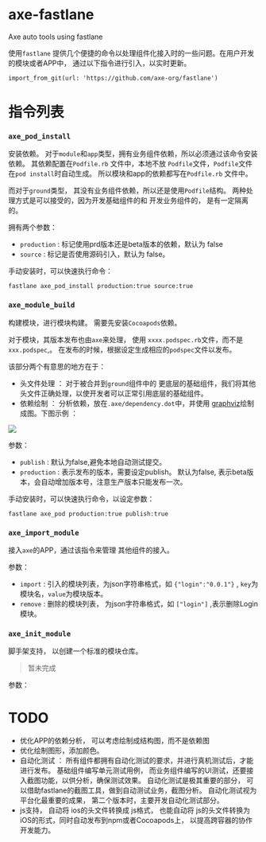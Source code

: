 # axe-fastlane

Axe auto tools using fastlane

使用`fastlane` 提供几个便捷的命令以处理组件化接入时的一些问题。在用户开发的模块或者APP中， 通过以下指令进行引入，以实时更新。

	import_from_git(url: 'https://github.com/axe-org/fastlane')

# 指令列表 

### `axe_pod_install`

安装依赖。 对于`module`和`app`类型，拥有业务组件依赖，所以必须通过该命令安装依赖。 其依赖配置在`Podfile.rb` 文件中，本地不放 `Podfile`文件，`Podfile`文件在`pod install`时自动生成。 所以模块和app的依赖都写在`Podfile.rb` 文件中。

而对于`ground`类型， 其没有业务组件依赖，所以还是使用`Podfile`结构。 两种处理方式是可以接受的，因为开发基础组件的和 开发业务组件的， 是有一定隔离的。

拥有两个参数：

* `production` : 标记使用prd版本还是beta版本的依赖，默认为 false
* `source` : 标记是否使用源码引入，默认为 false。

手动安装时，可以快速执行命令： 

	fastlane axe_pod_install production:true source:true

### `axe_module_build`

构建模块，进行模块构建。 需要先安装`Cocoapods`依赖。

对于模块，其版本发布也由`axe`来处理， 使用 `xxxx.podspec.rb`文件，而不是`xxx.podspec`,。 在发布的时候，根据设定生成相应的`podspec`文件以发布。

该部分两个有意思的地方在于：

* 头文件处理 ： 对于被合并到`ground`组件中的 更底层的基础组件，我们将其他头文件正确处理，以使开发者可以正常引用底层的基础组件。
* 依赖绘制 ： 分析依赖，放在`.axe/dependency.dot`中，并使用 [graphviz](http://www.graphviz.org)绘制成图。下图示例 ：

![](http://resource.luoxianming.cn/jOtC94LJ7y2GlzLjZzHnS.svg)

参数：

* `publish` : 默认为false,避免本地自动测试提交。
* `production` : 表示发布的版本，需要设定publish。 默认为false, 表示beta版本，会自动增加版本号，注意生产版本只能发布一次。

手动安装时，可以快速执行命令，以设定参数： 

	fastlane axe_pod production:true publish:true

### `axe_import_module`

接入`axe`的APP，通过该指令来管理 其他组件的接入。

参数：

* `import` : 引入的模块列表，为json字符串格式，如 `{"login":"0.0.1"}` , `key`为模块名，`value`为模块版本。
* `remove` : 删除的模块列表， 为json字符串格式，如 `["login"]` ,表示删除Login模块。

### `axe_init_module`

脚手架支持， 以创建一个标准的模块仓库。

> 暂未完成

参数：


# TODO

* 优化APP的依赖分析， 可以考虑绘制成结构图，而不是依赖图
* 优化绘制图形，添加颜色。
*  自动化测试 ：  所有组件都拥有自动化测试的要求，并进行真机测试后，才能进行发布。  基础组件编写单元测试用例， 而业务组件编写的UI测试，还要接入截图功能，以供分析，确保测试效果。 自动化测试是极其重要的部分， 可以借助fastlane的截图工具，做到自动测试业务，截图分析。 自动化测试视为平台化最重要的成果， 第二个版本时，主要开发自动化测试部分。
* js支持， 自动将 ios的头文件转换成 js格式， 也能自动将 js的头文件转换为iOS的形式，同时自动发布到npm或者Cocoapods上， 以提高跨容器的协作开发能力。
